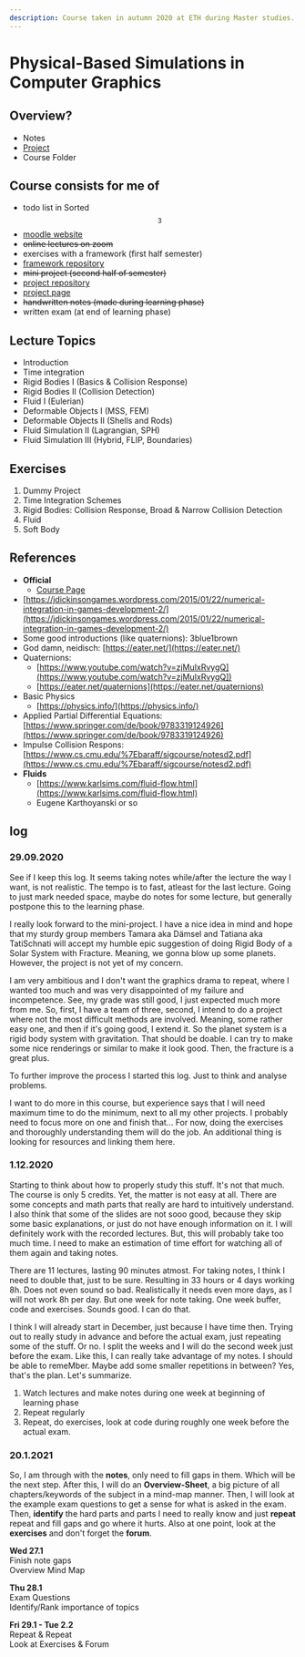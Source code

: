 ```yaml
---
description: Course taken in autumn 2020 at ETH during Master studies.
---
```


# Physical-Based Simulations in Computer Graphics

## Overview?

* Notes
* [Project](../projects/finished-projects/solar-system-simulation.md)
* Course Folder

## Course consists for me of

* todo list in Sorted$$^3$$ 
* [moodle website](https://moodle-app2.let.ethz.ch/course/view.php?id=13417)
* ~~online lectures on zoom~~
* exercises with a framework \(first half semester\)
* [framework repository](https://gitlab.ethz.ch/cglsim/pbs20)
*  ~~mini project \(second half of semester\)~~
  * [project repository](https://gitlab.ethz.ch/halucas/pbs20_solarsystem)
  * [project page](../projects/finished-projects/solar-system-simulation.md)
* ~~handwritten notes \(made during learning phase\)~~
* written exam \(at end of learning phase\)

## Lecture Topics

* Introduction
* Time integration
* Rigid Bodies I \(Basics & Collision Response\)
* Rigid Bodies II \(Collision Detection\)
* Fluid I \(Eulerian\)
* Deformable Objects I \(MSS, FEM\)
* Deformable Objects II \(Shells and Rods\)
* Fluid Simulation II \(Lagrangian, SPH\)
* Fluid Simulation III \(Hybrid, FLIP, Boundaries\)

## Exercises

1. Dummy Project
2. Time Integration Schemes
3. Rigid Bodies: Collision Response, Broad & Narrow Collision Detection
4. Fluid
5. Soft Body

## References

* **Official**
  * [Course Page](https://moodle-app2.let.ethz.ch/course/view.php?id=13417)
* [https://jdickinsongames.wordpress.com/2015/01/22/numerical-integration-in-games-development-2/](https://jdickinsongames.wordpress.com/2015/01/22/numerical-integration-in-games-development-2/)
* Some good introductions \(like quaternions\): 3blue1brown
* God damn, neidisch: [https://eater.net/](https://eater.net/)
* Quaternions:
  * [https://www.youtube.com/watch?v=zjMuIxRvygQ](https://www.youtube.com/watch?v=zjMuIxRvygQ])
  * [https://eater.net/quaternions](https://eater.net/quaternions)
* Basic Physics
  * [https://physics.info/](https://physics.info/)
* Applied Partial Differential Equations: [https://www.springer.com/de/book/9783319124926](https://www.springer.com/de/book/9783319124926)
* Impulse Collision Respons: [https://www.cs.cmu.edu/%7Ebaraff/sigcourse/notesd2.pdf](https://www.cs.cmu.edu/%7Ebaraff/sigcourse/notesd2.pdf)
* **Fluids**
  * [https://www.karlsims.com/fluid-flow.html](https://www.karlsims.com/fluid-flow.html)
  * Eugene Karthoyanski or so

## log

### 29.09.2020

See if I keep this log. It seems taking notes while/after the lecture the way I want, is not realistic. The tempo is to fast, atleast for the last lecture. Going to just mark needed space, maybe do notes for some lecture, but generally postpone this to the learning phase.

I really look forward to the mini-project. I have a nice idea in mind and hope that my sturdy group members Tamara aka Dämsel and Tatiana aka TatiSchnati will accept my humble epic suggestion of doing Rigid Body of a Solar System with Fracture. Meaning, we gonna blow up some planets. However, the project is not yet of my concern.

I am very ambitious and I don't want the graphics drama to repeat, where I wanted too much and was very disappointed of my failure and incompetence. See, my grade was still good, I just expected much more from me. So, first, I have a team of three, second, I intend to do a project where not the most difficult methods are involved. Meaning, some rather easy one, and then if it's going good, I extend it. So the planet system is a rigid body system with gravitation. That should be doable. I can try to make some nice renderings or similar to make it look good. Then, the fracture is a great plus.

To further improve the process I started this log. Just to think and analyse problems.

I want to do more in this course, but experience says that I will need maximum time to do the minimum, next to all my other projects. I probably need to focus more on one and finish that... For now, doing the exercises and thoroughly understanding them will do the job. An additional thing is looking for resources and linking them here.

### 1.12.2020

Starting to think about how to properly study this stuff. It's not that much. The course is only 5 credits. Yet, the matter is not easy at all. There are some concepts and math parts that really are hard to intuitively understand. I also think that some of the slides are not sooo good, because they skip some basic explanations, or just do not have enough information on it. I will definitely work with the recorded lectures. But, this will probably take too much time. I need to make an estimation of time effort for watching all of them again and taking notes.

There are 11 lectures, lasting 90 minutes atmost. For taking notes, I think I need to double that, just to be sure. Resulting in 33 hours or 4 days working 8h. Does not even sound so bad. Realistically it needs even more days, as I will not work 8h per day. But one week for note taking. One week buffer, code and exercises. Sounds good. I can do that.

I think I will already start in December, just because I have time then. Trying out to really study in advance and before the actual exam, just repeating some of the stuff. Or no. I split the weeks and I will do the second week just before the exam. Like this, I can really take advantage of my notes. I should be able to remeMber. Maybe add some smaller repetitions in between? Yes, that's the plan. Let's summarize.

1. Watch lectures and make notes during one week at beginning of learning phase
2. Repeat regularly
3. Repeat, do exercises, look at code during roughly one week before the actual exam.

### 20.1.2021

So, I am through with the **notes**, only need to fill gaps in them. Which will be the next step. After this, I will do an **Overview-Sheet**, a big picture of all chapters/keywords of the subject in a mind-map manner. Then, I will look at the example exam questions to get a sense for what is asked in the exam. Then, **identify** the hard parts and parts I need to really know and just **repeat** repeat and fill gaps and go where it hurts. Also at one point, look at the **exercises** and don't forget the **forum**.

**Wed 27.1**  
Finish note gaps  
Overview Mind Map

**Thu 28.1**  
Exam Questions  
Identify/Rank importance of topics

**Fri 29.1 -  Tue 2.2**  
Repeat & Repeat  
Look at Exercises & Forum


